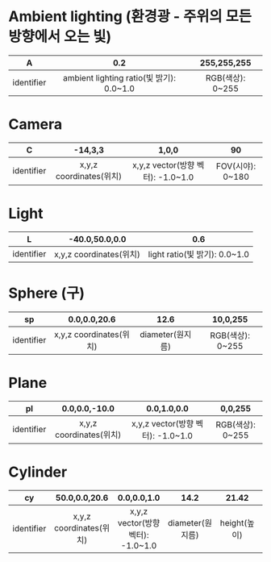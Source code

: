 # Ambient lighting (환경광 - 주위의 모든 방향에서 오는 빛)
|A|0.2|255,255,255|
|:---:|:---:|:---:|
|identifier|ambient lighting ratio(빛 밝기): 0.0~1.0|RGB(색상): 0~255|

# Camera
|C|-14,3,3|1,0,0|90|
|:---:|:---:|:---:|:---:|
|identifier|x,y,z coordinates(위치)|x,y,z vector(방향 벡터): -1.0~1.0|FOV(시야): 0~180|

# Light
|L|-40.0,50.0,0.0|0.6|
|:---:|:---:|:---:|
|identifier|x,y,z coordinates(위치)|light ratio(빛 밝기): 0.0~1.0|

# Sphere (구)
|sp|0.0,0.0,20.6|12.6|10,0,255|
|:---:|:---:|:---:|:---:|
|identifier|x,y,z coordinates(위치)|diameter(원지름)|RGB(색상): 0~255|

# Plane
|pl|0.0,0.0,-10.0|0.0,1.0,0.0|0,0,255|
|:---:|:---:|:---:|:---:|
|identifier|x,y,z coordinates(위치)|x,y,z vector(방향 벡터): -1.0~1.0|RGB(색상): 0~255|

# Cylinder
|cy|50.0,0.0,20.6|0.0,0.0,1.0|14.2|21.42|10,0.255|
|:---:|:---:|:---:|:---:|:---:|:---:|
|identifier|x,y,z coordinates(위치)|x,y,z vector(방향 벡터): -1.0~1.0|diameter(원지름)|height(높이)|RGB(색상): 0~255|